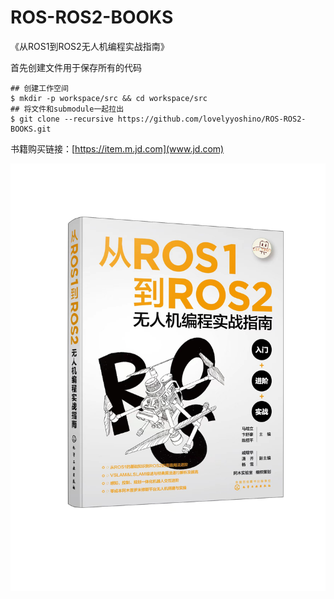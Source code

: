# ROS-ROS2-BOOKS
《从ROS1到ROS2无人机编程实战指南》

首先创建文件用于保存所有的代码

```
## 创建工作空间
$ mkdir -p workspace/src && cd workspace/src
## 将文件和submodule一起拉出
$ git clone --recursive https://github.com/lovelyyoshino/ROS-ROS2-BOOKS.git
```

书籍购买链接：[https://item.m.jd.com](www.jd.com)

![](https://github.com/lovelyyoshino/ROS-ROS2-BOOKS/blob/main/pic/%E5%BE%AE%E4%BF%A1%E5%9B%BE%E7%89%87_20230411215859.jpg)
